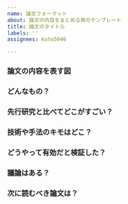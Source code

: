 ```yaml
---
name: 論文フォーマット
about: 論文の内容をまとめる用のテンプレート
title: 論文のタイトル
labels: ''
assignees: kuto5046

---
```


### 論文の内容を表す図


### どんなもの？


### 先行研究と比べてどこがすごい？


### 技術や手法のキモはどこ？


### どうやって有効だと検証した？


### 議論はある？


### 次に読むべき論文は？
